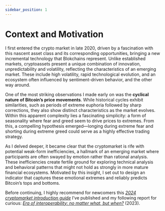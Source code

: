 ```yaml
---
sidebar_position: 1
---
```


# Context and Motivation

I first entered the crypto market in late 2020, driven by a fascination with this nascent asset class and its corresponding opportunities, bringing a new incremental technology that Blokchains represent. Unlike established markets, cryptoassets present a unique combination of innovation, unpredictability and volatility, reflecting the characteristics of an emerging market. These include high volatility, rapid technological evolution, and an ecosystem often influenced by sentiment-driven behavior, and the other way around. 

One of the most striking observations I made early on was the **cyclical nature of Bitcoin’s price movements**. While historical cycles exhibit similarities, such as periods of extreme euphoria followed by sharp corrections, they also show distinct characteristics as the market evolves. Within this apparent complexity lies a fascinating simplicity: a form of seasonality where fear and greed seem to drive prices to extremes. From this, a compelling hypothesis emerged—longing during extreme fear and shorting during extreme greed could serve as a highly effective trading strategy.
<div class="extra-space"></div>
As I delved deeper, it became clear that the cryptomarket is rife with potential weak-form inefficiencies, a hallmark of an emerging market where participants are often swayed by emotion rather than rational analysis. These inefficiencies create fertile ground for exploring technical analysis and behavioral patterns that might not hold as strongly in more mature financial ecosystems. Motivated by this insight, I set out to design an indicator that captures these emotional extremes and reliably predicts Bitcoin’s tops and bottoms. 

<div class="extra-space"></div>

Before continuing, I highly recommend for newcomers this *[2024 cryptomarket introduction guide](https://www.linkedin.com/posts/benjamin-faccin_cryptoinvesting-web3-investmentguide-activity-7242920032156954626-4yC-/?utm_source=share&utm_medium=member_desktop)* I’ve published and my following report for curious: *[Era of interoperability: no matter what, but when?](https://www.linkedin.com/posts/benjamin-faccin_era-of-interoperability-no-matter-what-activity-7116424236675543040-cvgr/?utm_source=share&utm_medium=member_desktop)*
 (2023).

